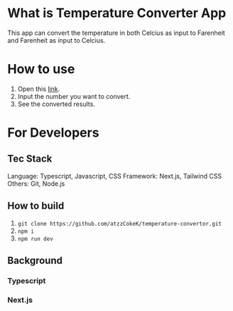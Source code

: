# What is Temperature Converter App

This app can convert the temperature in both Celcius as input to Farenheit and Farenheit as input to Celcius.

# How to use

1. Open this [link](https://a2c-temperature-convertor.vercel.app/).
2. Input the number you want to convert.
3. See the converted results.

# For Developers

## Tec Stack

Language: Typescript, Javascript, CSS
Framework: Next.js, Tailwind CSS
Others: Git, Node.js

## How to build

1. `git clone https://github.com/atzzCokeK/temperature-convertor.git`
2. `npm i`
3. `npm run dev`

## Background

### Typescript

### Next.js
